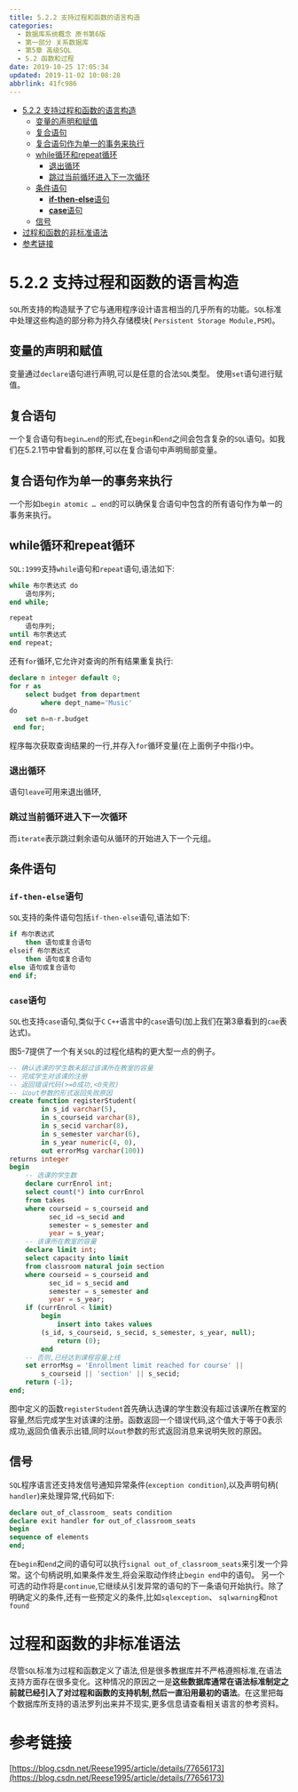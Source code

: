 ```yaml
---
title: 5.2.2 支持过程和函数的语言构造
categories: 
  - 数据库系统概念 原书第6版
  - 第一部分 关系数据库
  - 第5章 高级SQL
  - 5.2 函数和过程
date: 2019-10-25 17:05:34
updated: 2019-11-02 10:08:28
abbrlink: 41fc986
---
```

- [5.2.2 支持过程和函数的语言构造](/ReadingNotes/41fc986/#5-2-2-支持过程和函数的语言构造)
    - [变量的声明和赋值](/ReadingNotes/41fc986/#变量的声明和赋值)
    - [复合语句](/ReadingNotes/41fc986/#复合语句)
    - [复合语句作为单一的事务来执行](/ReadingNotes/41fc986/#复合语句作为单一的事务来执行)
    - [while循环和repeat循环](/ReadingNotes/41fc986/#while循环和repeat循环)
        - [退出循环](/ReadingNotes/41fc986/#退出循环)
        - [跳过当前循环进入下一次循环](/ReadingNotes/41fc986/#跳过当前循环进入下一次循环)
    - [条件语句](/ReadingNotes/41fc986/#条件语句)
        - [**if-then-else**语句](/ReadingNotes/41fc986/#if-then-else语句)
        - [**case**语句](/ReadingNotes/41fc986/#case语句)
    - [信号](/ReadingNotes/41fc986/#信号)
- [过程和函数的非标准语法](/ReadingNotes/41fc986/#过程和函数的非标准语法)
- [参考链接](/ReadingNotes/41fc986/#参考链接)

<!--more-->
<script src="https://cdn.bootcss.com/jquery/3.4.0/jquery.slim.min.js"></script>
<script>$(document).ready(function () {$(".post-body > ul:nth-child(1)").hide();});</script>

<!--end-->
<!--SSTStart-->
# 5.2.2 支持过程和函数的语言构造 #
`SQL`所支持的构造赋予了它与通用程序设计语言相当的几乎所有的功能。`SQL`标准中处理这些构造的部分称为持久存储模块( `Persistent Storage Module,PSM`)。
## 变量的声明和赋值 ##
变量通过`declare`语句进行声明,可以是任意的合法`SQL`类型。
使用`set`语句进行赋值。
## 复合语句 ##
一个复合语句有`begin…end`的形式,在`begin`和`end`之间会包含复杂的`SQL`语句。如我们在5.2.1节中曾看到的那样,可以在复合语句中声明局部变量。
## 复合语句作为单一的事务来执行 ##
一个形如`begin atomic … end`的可以确保复合语句中包含的所有语句作为单一的事务来执行。
## while循环和repeat循环 ##
`SQL:1999`支持`while`语句和`repeat`语句,语法如下:
```sql
while 布尔表达式 do
    语句序列;
end while;
```
```sql
repeat 
    语句序列;
until 布尔表达式
end repeat;
```
还有`for`循环,它允许对查询的所有结果重复执行:
```sql
declare n integer default 0;
for r as
    select budget from department
        where dept_name='Music'
do
    set n=n-r.budget
 end for;
```
程序每次获取查询结果的一行,并存入`for`循环变量(在上面例子中指`r`)中。
### 退出循环 ###
语句`leave`可用来退出循环,
### 跳过当前循环进入下一次循环 ###
而`iterate`表示跳过剩余语句从循环的开始进入下一个元组。
## 条件语句 ##
### `if-then-else`语句 ###
<!--replace:elseif=else if-->
`SQL`支持的条件语句包括`if-then-else`语句,语法如下:
```sql
if 布尔表达式
    then 语句或复合语句
elseif 布尔表达式
    then 语句或复合语句
else 语句或复合语句
end if;
```
### `case`语句 ###
`SQL`也支持`case`语句,类似于`C` `C++`语言中的`case`语句(加上我们在第3章看到的`cae`表达式)。


图5-7提供了一个有关`SQL`的过程化结构的更大型一点的例子。
```sql
-- 确认选课的学生数未超过该课所在教室的容量
-- 完成学生对该课的注册
-- 返回错误代码(>=0成功,<0失败)
-- 以out参数的形式返回失败原因
create function registerStudent(
        in s_id varchar(5),
        in s_courseid varchar(8),
        in s_secid varchar(8),
        in s_semester varchar(6),
        in s_year numeric(4, 0),
        out errorMsg varchar(100))
returns integer
begin
    -- 选课的学生数
    declare currEnrol int;
    select count(*) into currEnrol
    from takes
    where courseid = s_courseid and
          sec_id =s_secid and
          semester = s_semester and
          year = s_year;
    -- 该课所在教室的容量
    declare limit int;
    select capacity into limit 
    from classroom natural join section
    where courseid = s_courseid and
          sec_id = s_secid and
          semester = s_semester and
          year = s_year;
    if (currEnrol < limit)
        begin 
            insert into takes values 
        (s_id, s_courseid, s_secid, s_semester, s_year, null);
            return (0);
        end
    -- 否则,已经达到课程容量上线
    set errorMsg = 'Enrollment limit reached for course' ||
        s_courseid || 'section' || s_secid;
    return (-1);
end;
```
图中定义的函数`registerStudent`首先确认选课的学生数没有超过该课所在教室的容量,然后完成学生对该课的注册。函数返回一个错误代码,这个值大于等于0表示成功,返回负值表示出错,同时以`out`参数的形式返回消息来说明失败的原因。
## 信号 ##
`SQL`程序语言还支持发信号通知异常条件(`exception condition`),以及声明句柄( `handler`)来处理异常,代码如下:
```sql
declare out_of_classroom_ seats condition
declare exit handler for out_of_classroom_seats
begin
sequence of elements
end;
```
在`begin`和`end`之间的语句可以执行`signal out_of_classroom_seats`来引发一个异常。这个句柄说明,如果条件发生,将会采取动作终止`begin end`中的语句。
另一个可选的动作将是`continue`,它继续从引发异常的语句的下一条语句开始执行。除了明确定义的条件,还有一些预定义的条件,比如`sqlexception`、 `sqlwarning`和`not found`
# 过程和函数的非标准语法 #
尽管`SQL`标准为过程和函数定义了语法,但是很多教据库并不严格遵照标准,在语法支持方面存在很多变化。这种情况的原因之一是**这些数据库通常在语法标准制定之前就已经引入了对过程和函数的支持机制,然后一直沿用最初的语法**。在这里把每个数据库所支持的语法罗列出来并不现实,更多信息请查看相关语言的参考资料。
<!--SSTStop-->
# 参考链接 #
[https://blog.csdn.net/Reese1995/article/details/77656173](https://blog.csdn.net/Reese1995/article/details/77656173)

